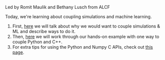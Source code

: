 Led by Romit Maulik and Bethany Lusch from ALCF

Today, we're learning about coupling simulations and machine learning.

1. First, [here](Background.md) we will talk about why we would want to couple simulations & ML and describe ways to do it.
2. Then, [here](HandsOn.md) we will work through our hands-on example with one way to couple Python and C++.
3. For extra tips for using the Python and Numpy C APIs, check out [this page](Tips.md).
